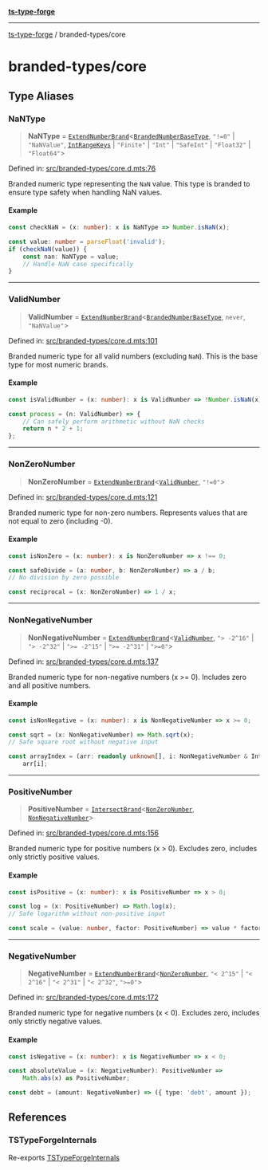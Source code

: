 [**ts-type-forge**](../README.md)

---

[ts-type-forge](../README.md) / branded-types/core

# branded-types/core

## Type Aliases

### NaNType

> **NaNType** = [`ExtendNumberBrand`](brand/namespaces/TSTypeForgeInternals/README.md#extendnumberbrand)\<[`BrandedNumberBaseType`](brand/namespaces/TSTypeForgeInternals/README.md#brandednumberbasetype), `"!=0"` \| `"NaNValue"`, [`IntRangeKeys`](brand/namespaces/TSTypeForgeInternals/README.md#intrangekeys) \| `"Finite"` \| `"Int"` \| `"SafeInt"` \| `"Float32"` \| `"Float64"`\>

Defined in: [src/branded-types/core.d.mts:76](https://github.com/noshiro-pf/ts-type-forge/blob/main/src/branded-types/core.d.mts#L76)

Branded numeric type representing the `NaN` value.
This type is branded to ensure type safety when handling NaN values.

#### Example

```ts
const checkNaN = (x: number): x is NaNType => Number.isNaN(x);

const value: number = parseFloat('invalid');
if (checkNaN(value)) {
    const nan: NaNType = value;
    // Handle NaN case specifically
}
```

---

### ValidNumber

> **ValidNumber** = [`ExtendNumberBrand`](brand/namespaces/TSTypeForgeInternals/README.md#extendnumberbrand)\<[`BrandedNumberBaseType`](brand/namespaces/TSTypeForgeInternals/README.md#brandednumberbasetype), `never`, `"NaNValue"`\>

Defined in: [src/branded-types/core.d.mts:101](https://github.com/noshiro-pf/ts-type-forge/blob/main/src/branded-types/core.d.mts#L101)

Branded numeric type for all valid numbers (excluding `NaN`).
This is the base type for most numeric brands.

#### Example

```ts
const isValidNumber = (x: number): x is ValidNumber => !Number.isNaN(x);

const process = (n: ValidNumber) => {
    // Can safely perform arithmetic without NaN checks
    return n * 2 + 1;
};
```

---

### NonZeroNumber

> **NonZeroNumber** = [`ExtendNumberBrand`](brand/namespaces/TSTypeForgeInternals/README.md#extendnumberbrand)\<[`ValidNumber`](#validnumber), `"!=0"`\>

Defined in: [src/branded-types/core.d.mts:121](https://github.com/noshiro-pf/ts-type-forge/blob/main/src/branded-types/core.d.mts#L121)

Branded numeric type for non-zero numbers.
Represents values that are not equal to zero (including -0).

#### Example

```ts
const isNonZero = (x: number): x is NonZeroNumber => x !== 0;

const safeDivide = (a: number, b: NonZeroNumber) => a / b;
// No division by zero possible

const reciprocal = (x: NonZeroNumber) => 1 / x;
```

---

### NonNegativeNumber

> **NonNegativeNumber** = [`ExtendNumberBrand`](brand/namespaces/TSTypeForgeInternals/README.md#extendnumberbrand)\<[`ValidNumber`](#validnumber), `"> -2^16"` \| `"> -2^32"` \| `">= -2^15"` \| `">= -2^31"` \| `">=0"`\>

Defined in: [src/branded-types/core.d.mts:137](https://github.com/noshiro-pf/ts-type-forge/blob/main/src/branded-types/core.d.mts#L137)

Branded numeric type for non-negative numbers (x >= 0).
Includes zero and all positive numbers.

#### Example

```ts
const isNonNegative = (x: number): x is NonNegativeNumber => x >= 0;

const sqrt = (x: NonNegativeNumber) => Math.sqrt(x);
// Safe square root without negative input

const arrayIndex = (arr: readonly unknown[], i: NonNegativeNumber & Int) =>
    arr[i];
```

---

### PositiveNumber

> **PositiveNumber** = [`IntersectBrand`](brand/README.md#intersectbrand)\<[`NonZeroNumber`](#nonzeronumber), [`NonNegativeNumber`](#nonnegativenumber)\>

Defined in: [src/branded-types/core.d.mts:156](https://github.com/noshiro-pf/ts-type-forge/blob/main/src/branded-types/core.d.mts#L156)

Branded numeric type for positive numbers (x > 0).
Excludes zero, includes only strictly positive values.

#### Example

```ts
const isPositive = (x: number): x is PositiveNumber => x > 0;

const log = (x: PositiveNumber) => Math.log(x);
// Safe logarithm without non-positive input

const scale = (value: number, factor: PositiveNumber) => value * factor;
```

---

### NegativeNumber

> **NegativeNumber** = [`ExtendNumberBrand`](brand/namespaces/TSTypeForgeInternals/README.md#extendnumberbrand)\<[`NonZeroNumber`](#nonzeronumber), `"< 2^15"` \| `"< 2^16"` \| `"< 2^31"` \| `"< 2^32"`, `">=0"`\>

Defined in: [src/branded-types/core.d.mts:172](https://github.com/noshiro-pf/ts-type-forge/blob/main/src/branded-types/core.d.mts#L172)

Branded numeric type for negative numbers (x < 0).
Excludes zero, includes only strictly negative values.

#### Example

```ts
const isNegative = (x: number): x is NegativeNumber => x < 0;

const absoluteValue = (x: NegativeNumber): PositiveNumber =>
    Math.abs(x) as PositiveNumber;

const debt = (amount: NegativeNumber) => ({ type: 'debt', amount });
```

## References

### TSTypeForgeInternals

Re-exports [TSTypeForgeInternals](brand/namespaces/TSTypeForgeInternals/README.md)
